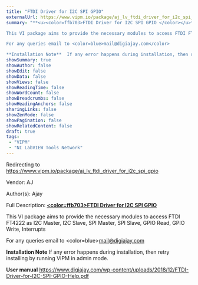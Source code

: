 ```yaml
---
title: "FTDI Driver for I2C SPI GPIO"
externalUrl: https://www.vipm.io/package/aj_lv_ftdi_driver_for_i2c_spi_gpio
summary: "**<u><color=ffb703>FTDI Driver for I2C SPI GPIO </color></u>**

This VI package aims to provide the necessary modules to access FTDI FT4222 as I2C Master, I2C Slave, SPI Master, SPI Slave, GPIO Read, GPIO Write, Interrupts

For any queries email to <color=blue>mail@digiajay.com</color>

**Installation Note**  If any error happens during installation, then retry installing by running VIPM in admin mode."
showSummary: true
showAuthor: false
showEdit: false
showData: false
showViews: false
showReadingTime: false
showWordCount: false
showBreadcrumbs: false
showHeadingAnchors: false
sharingLinks: false
showZenMode: false
showPagination: false
showRelatedContent: false
draft: true
tags:
 - "VIPM"
 - "NI LabVIEW Tools Network"
---
```


Redirecting to https://www.vipm.io/package/aj_lv_ftdi_driver_for_i2c_spi_gpio

Vendor: AJ

Author(s): Ajay
 
Full Description:
**<u><color=ffb703>FTDI Driver for I2C SPI GPIO </color></u>**

This VI package aims to provide the necessary modules to access FTDI FT4222 as I2C Master, I2C Slave, SPI Master, SPI Slave, GPIO Read, GPIO Write, Interrupts

For any queries email to <color=blue>mail@digiajay.com</color>

**Installation Note**  If any error happens during installation, then retry installing by running VIPM in admin mode.

**User manual**  https://www.digiajay.com/wp-content/uploads/2018/12/FTDI-Driver-for-I2C-SPI-GPIO-Help.pdf
